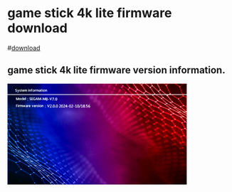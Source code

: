 # game stick 4k lite firmware download

#<a href="./firmware/M8img.7z">download</a></br>

## game stick 4k lite firmware version information.<br>
<img src="./image/segam-m8.png" width="80%">
<br>

